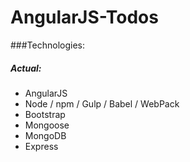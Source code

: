 # AngularJS-Todos


###Technologies:

##### Actual:
- AngularJS
- Node / npm / Gulp / Babel / WebPack
- Bootstrap
- Mongoose
- MongoDB
- Express


